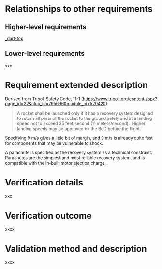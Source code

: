 # Relationships to other requirements
## Higher-level requirements
[_dart-top](_dart-top.md)
## Lower-level requirements
xxx

# Requirement extended description
Derived from Tripoli Safety Code, 11-1 (https://www.tripoli.org/content.aspx?page_id=22&club_id=795696&module_id=520420)
>A rocket shall be launched only if it has a recovery system designed to return all parts of the rocket to the ground safely and at a landing speed not to exceed 35 feet/second (11 meters/second).  Higher landing speeds may be approved by the BoD before the flight.

Specifying 9 m/s gives a little bit of margin, and 9 m/s is already quite fast for components that may be vulnerable to shock.

A parachute is specified as the recovery system as a technical constraint. Parachutes are the simplest and most reliable recovery system, and is compatible with the in-built motor ejection charge.

# Verification details
xxx

# Verification outcome
xxxx

# Validation method and description
xxxx